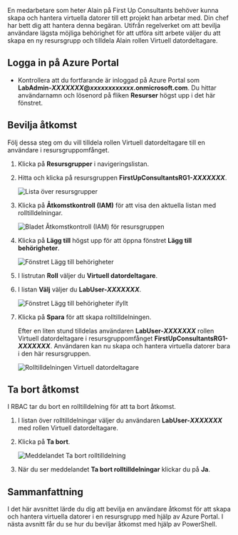 En medarbetare som heter Alain på First Up Consultants behöver kunna skapa och hantera virtuella datorer till ett projekt han arbetar med. Din chef har bett dig att hantera denna begäran. Utifrån regelverket om att bevilja användare lägsta möjliga behörighet för att utföra sitt arbete väljer du att skapa en ny resursgrupp och tilldela Alain rollen Virtuell datordeltagare.

## <a name="sign-in-to-the-azure-portal"></a>Logga in på Azure Portal

- Kontrollera att du fortfarande är inloggad på Azure Portal som **LabAdmin-_XXXXXXX_@_xxxxxxxxxxxx_.onmicrosoft.com**. Du hittar användarnamn och lösenord på fliken **Resurser** högst upp i det här fönstret.

## <a name="grant-access"></a>Bevilja åtkomst

Följ dessa steg om du vill tilldela rollen Virtuell datordeltagare till en användare i resursgruppomfånget.

1. Klicka på **Resursgrupper** i navigeringslistan.

1. Hitta och klicka på resursgruppen **FirstUpConsultantsRG1-_XXXXXXX_**.

   ![Lista över resursgrupper](../media-draft/5-resource-groups.png)

1. Klicka på **Åtkomstkontroll (IAM)** för att visa den aktuella listan med rolltilldelningar.

   ![Bladet Åtkomstkontroll (IAM) för resursgruppen](../media-draft/5-resource-group-access-control.png)

1. Klicka på **Lägg till** högst upp för att öppna fönstret **Lägg till behörigheter**.

   ![Fönstret Lägg till behörigheter](../media-draft/5-add-permissions.png)

1. I listrutan **Roll** väljer du **Virtuell datordeltagare**.

1. I listan **Välj** väljer du **LabUser-_XXXXXXX_**.

   ![Fönstret Lägg till behörigheter ifyllt](../media-draft/5-add-permissions-save.png)

1. Klicka på **Spara** för att skapa rolltilldelningen.

   Efter en liten stund tilldelas användaren **LabUser-_XXXXXXX_** rollen Virtuell datordeltagare i resursgruppomfånget **FirstUpConsultantsRG1-_XXXXXXX_**. Användaren kan nu skapa och hantera virtuella datorer bara i den här resursgruppen.

   ![Rolltilldelningen Virtuell datordeltagare](../media-draft/5-vm-contributor-assignment.png)

## <a name="remove-access"></a>Ta bort åtkomst

I RBAC tar du bort en rolltilldelning för att ta bort åtkomst.

1. I listan över rolltilldelningar väljer du användaren **LabUser-_XXXXXXX_** med rollen Virtuell datordeltagare.

1. Klicka på **Ta bort**.

   ![Meddelandet Ta bort rolltilldelning](../media-draft/5-remove-role-assignment.png)

1. När du ser meddelandet **Ta bort rolltilldelningar** klickar du på **Ja**.

## <a name="summary"></a>Sammanfattning

I det här avsnittet lärde du dig att bevilja en användare åtkomst för att skapa och hantera virtuella datorer i en resursgrupp med hjälp av Azure Portal. I nästa avsnitt får du se hur du beviljar åtkomst med hjälp av PowerShell.
